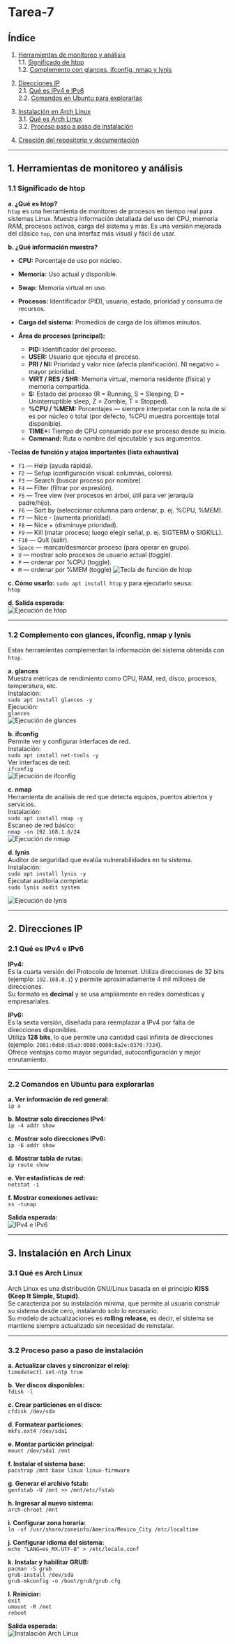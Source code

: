 # Tarea-7

## Índice  

1. [Herramientas de monitoreo y análisis](#1-herramientas-de-monitoreo-y-análisis)  
   1.1. [Significado de htop](#11-significado-de-htop)  
   1.2. [Complemento con glances, ifconfig, nmap y lynis](#12-complemento-con-glances-ifconfig-nmap-y-lynis)  

2. [Direcciones IP](#2-direcciones-ip)  
   2.1. [Qué es IPv4 e IPv6](#21-qué-es-ipv4-e-ipv6)  
   2.2. [Comandos en Ubuntu para explorarlas](#22-comandos-en-ubuntu-para-explorarlas)  

3. [Instalación en Arch Linux](#3-instalación-en-arch-linux)  
   3.1. [Qué es Arch Linux](#31-qué-es-arch-linux)  
   3.2. [Proceso paso a paso de instalación](#32-proceso-paso-a-paso-de-instalación)  

4. [Creación del repositorio y documentación](#4-creación-del-repositorio-y-documentación)  

---

## 1. Herramientas de monitoreo y análisis  

### 1.1 Significado de htop  

**a. ¿Qué es htop?**  
`htop` es una herramienta de monitoreo de procesos en tiempo real para sistemas Linux. Muestra información detallada del uso del CPU, memoria RAM, procesos activos, carga del sistema y más. Es una versión mejorada del clásico `top`, con una interfaz más visual y fácil de usar.  

**b. ¿Qué información muestra?**  
- **CPU:** Porcentaje de uso por núcleo.  
- **Memoria:** Uso actual y disponible.  
- **Swap:** Memoria virtual en uso.  
- **Procesos:** Identificador (PID), usuario, estado, prioridad y consumo de recursos.  
- **Carga del sistema:** Promedios de carga de los últimos minutos.

- **Área de procesos (principal):**  
   - **PID:** Identificador del proceso.  
   - **USER:** Usuario que ejecuta el proceso.  
   - **PRI / NI:** Prioridad y valor nice (afecta planificación). NI negativo = mayor prioridad.  
   - **VIRT / RES / SHR:** Memoria virtual, memoria residente (física) y memoria compartida.  
   - **S:** Estado del proceso (R = Running, S = Sleeping, D = Uninterruptible sleep, Z = Zombie, T = Stopped).  
   - **%CPU / %MEM:** Porcentajes — siempre interpretar con la nota de si es por núcleo o total (por defecto, %CPU muestra porcentaje total disponible).  
   - **TIME+:** Tiempo de CPU consumido por ese proceso desde su inicio.  
   - **Command:** Ruta o nombre del ejecutable y sus argumentos.
 
     
-**Teclas de función y atajos importantes (lista exhaustiva)**

- `F1` — Help (ayuda rápida).  
- `F2` — Setup (configuración visual: columnas, colores).  
- `F3` — Search (buscar proceso por nombre).  
- `F4` — Filter (filtrar por expresión).  
- `F5` — Tree view (ver procesos en árbol, útil para ver jerarquía padre/hijo).  
- `F6` — Sort by (seleccionar columna para ordenar, p. ej. %CPU, %MEM).  
- `F7` — Nice - (aumenta prioridad).  
- `F8` — Nice + (disminuye prioridad).  
- `F9` — Kill (matar proceso; luego elegir señal, p. ej. SIGTERM o SIGKILL).  
- `F10` — Quit (salir).  
- `Space` — marcar/desmarcar proceso (para operar en grupo).  
- `U` — mostrar solo procesos de usuario actual (toggle).  
- `P` — ordenar por %CPU (toggle).  
- `M` — ordenar por %MEM (toggle)
![Tecla de función de htop](teclasf.png)


**c. Cómo usarlo:** 
`sudo apt install htop`
y para ejecutarlo seusa:  
`htop`

**d. Salida esperada:**  
![Ejecución de htop](htop.png)

---

### 1.2 Complemento con glances, ifconfig, nmap y lynis  

Estas herramientas complementan la información del sistema obtenida con `htop`.  

**a. glances**  
Muestra métricas de rendimiento como CPU, RAM, red, disco, procesos, temperatura, etc.  
Instalación:  
`sudo apt install glances -y`  
Ejecución:  
`glances`  
![Ejecución de glances](glances.png)


**b. ifconfig**  
Permite ver y configurar interfaces de red.  
Instalación:  
`sudo apt install net-tools -y`  
Ver interfaces de red:  
`ifconfig`  
![Ejecución de ifconfig](ifconfig.png)


**c. nmap**  
Herramienta de análisis de red que detecta equipos, puertos abiertos y servicios.  
Instalación:  
`sudo apt install nmap -y`  
Escaneo de red básico:  
`nmap -sn 192.168.1.0/24`  
![Ejecución de nmap](nmap.png)


**d. lynis**  
Auditor de seguridad que evalúa vulnerabilidades en tu sistema.  
Instalación:  
`sudo apt install lynis -y`  
Ejecutar auditoría completa:  
`sudo lynis audit system`  

![Ejecución de lynis](lynis.png)



---

## 2. Direcciones IP  

### 2.1 Qué es IPv4 e IPv6  

**IPv4:**  
Es la cuarta versión del Protocolo de Internet. Utiliza direcciones de 32 bits (ejemplo: `192.168.0.1`) y permite aproximadamente 4 mil millones de direcciones.  
Su formato es **decimal** y se usa ampliamente en redes domésticas y empresariales.  

**IPv6:**  
Es la sexta versión, diseñada para reemplazar a IPv4 por falta de direcciones disponibles.  
Utiliza **128 bits**, lo que permite una cantidad casi infinita de direcciones (ejemplo: `2001:0db8:85a3:0000:0000:8a2e:0370:7334`).  
Ofrece ventajas como mayor seguridad, autoconfiguración y mejor enrutamiento.  

---

### 2.2 Comandos en Ubuntu para explorarlas  

**a. Ver información de red general:**  
`ip a`  

**b. Mostrar solo direcciones IPv4:**  
`ip -4 addr show`  

**c. Mostrar solo direcciones IPv6:**  
`ip -6 addr show`  

**d. Mostrar tabla de rutas:**  
`ip route show`  

**e. Ver estadísticas de red:**  
`netstat -i`  

**f. Mostrar conexiones activas:**  
`ss -tunap`  

**Salida esperada:**  
![IPv4 e IPv6](imagenes/ip.png)

---

## 3. Instalación en Arch Linux  

### 3.1 Qué es Arch Linux  

Arch Linux es una distribución GNU/Linux basada en el principio **KISS (Keep It Simple, Stupid)**.  
Se caracteriza por su instalación mínima, que permite al usuario construir su sistema desde cero, instalando solo lo necesario.  
Su modelo de actualizaciones es **rolling release**, es decir, el sistema se mantiene siempre actualizado sin necesidad de reinstalar.  

---

### 3.2 Proceso paso a paso de instalación  

**a. Actualizar claves y sincronizar el reloj:**  
`timedatectl set-ntp true`  

**b. Ver discos disponibles:**  
`fdisk -l`  

**c. Crear particiones en el disco:**  
`cfdisk /dev/sda`  

**d. Formatear particiones:**  
`mkfs.ext4 /dev/sda1`  

**e. Montar partición principal:**  
`mount /dev/sda1 /mnt`  

**f. Instalar el sistema base:**  
`pacstrap /mnt base linux linux-firmware`  

**g. Generar el archivo fstab:**  
`genfstab -U /mnt >> /mnt/etc/fstab`  

**h. Ingresar al nuevo sistema:**  
`arch-chroot /mnt`  

**i. Configurar zona horaria:**  
`ln -sf /usr/share/zoneinfo/America/Mexico_City /etc/localtime`  

**j. Configurar idioma del sistema:**  
`echo "LANG=es_MX.UTF-8" > /etc/locale.conf`  

**k. Instalar y habilitar GRUB:**  
`pacman -S grub`  
`grub-install /dev/sda`  
`grub-mkconfig -o /boot/grub/grub.cfg`  

**l. Reiniciar:**  
`exit`  
`umount -R /mnt`  
`reboot`  

**Salida esperada:**  
![Instalación Arch Linux](imagenes/archlinux.png)
